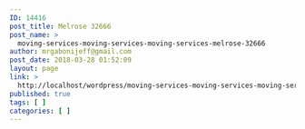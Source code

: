 ```yaml
---
ID: 14416
post_title: Melrose 32666
post_name: >
  moving-services-moving-services-moving-services-melrose-32666
author: mrgabonijeff@gmail.com
post_date: 2018-03-28 01:52:09
layout: page
link: >
  http://localhost/wordpress/moving-services-moving-services-moving-services-melrose-32666/
published: true
tags: [ ]
categories: [ ]
---
```


